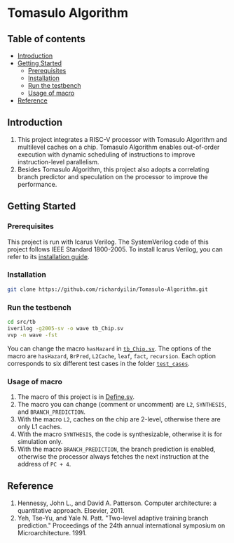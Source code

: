 # Tomasulo Algorithm

## Table of contents

<!--ts-->
   * [Introduction](#introduction)
   * [Getting Started](#getting-started)
      * [Prerequisites](#prerequisites)
      * [Installation](#installation)
      * [Run the testbench](#run-the-testbench)
      * [Usage of macro](#usage-of-macro)
   * [Reference](#reference)
<!--te-->

## Introduction
 
   1. This project integrates a RISC-V processor with Tomasulo Algorithm and multilevel caches on a chip. Tomasulo Algorithm enables out-of-order execution with dynamic scheduling of instructions to improve instruction-level parallelism.
   2. Besides Tomasulo Algorithm, this project also adopts a correlating branch predictor and speculation on the processor to improve the performance.
 
## Getting Started
 
### Prerequisites
   This project is run with Icarus Verilog. The SystemVerilog code of this project follows IEEE Standard 1800-2005. To install Icarus Verilog, you can refer to its [installation guide](https://iverilog.fandom.com/wiki/Installation_Guide).
 
### Installation
 
   ```sh
   git clone https://github.com/richardyilin/Tomasulo-Algorithm.git
   ```
### Run the testbench
 
   ```sh
   cd src/tb
   iverilog -g2005-sv -o wave tb_Chip.sv
   vvp -n wave -fst
   ```
   You can change the macro `hasHazard` in [`tb_Chip.sv`](./src/tb/tb_Chip.sv). The options of the macro are `hasHazard`, `BrPred`, `L2Cache`, `leaf`, `fact`, `recursion`. Each option corresponds to six different test cases in the folder [`test_cases`](./src/tb/test_cases).
 
### Usage of macro
 
   1. The macro of this project is in [Define.sv](./src/rtl/common/Define.sv). 
   2. The macro you can change (comment or uncomment) are `L2`, `SYNTHESIS`, and `BRANCH_PREDICTION`. 
   3. With the macro `L2`, caches on the chip are 2-level, otherwise there are only L1 caches. 
   4. With the macro `SYNTHESIS`, the code is synthesizable, otherwise it is for simulation only. 
   5. With the macro `BRANCH_PREDICTION`, the branch prediction is enabled, otherwise the processor always fetches the next instruction at the address of `PC + 4`.
 
 
 
## Reference
   1. Hennessy, John L., and David A. Patterson. Computer architecture: a quantitative approach. Elsevier, 2011.  
   2. Yeh, Tse-Yu, and Yale N. Patt. "Two-level adaptive training branch prediction." Proceedings of the 24th annual international symposium on Microarchitecture. 1991.
